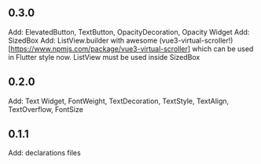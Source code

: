 ## 0.3.0

Add: ElevatedButton, TextButton, OpacityDecoration, Opacity Widget
Add: SizedBox
Add: ListView.builder with awesome (vue3-virtual-scroller!)[https://www.npmjs.com/package/vue3-virtual-scroller] which can be used in Flutter style now. ListView must be used inside SizedBox

## 0.2.0

Add: Text Widget, FontWeight, TextDecoration, TextStyle, TextAlign, TextOverflow, FontSize

## 0.1.1

Add: declarations files
